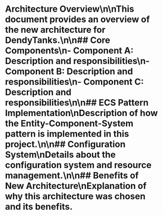 # Architecture Overview\n\nThis document provides an overview of the new architecture for DendyTanks.\n\n## Core Components\n- **Component A**: Description and responsibilities\n- **Component B**: Description and responsibilities\n- **Component C**: Description and responsibilities\n\n## ECS Pattern Implementation\nDescription of how the Entity-Component-System pattern is implemented in this project.\n\n## Configuration System\nDetails about the configuration system and resource management.\n\n## Benefits of New Architecture\nExplanation of why this architecture was chosen and its benefits.
